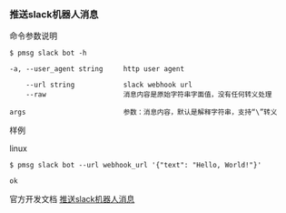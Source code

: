 ### 推送slack机器人消息

命令参数说明

```text
$ pmsg slack bot -h

-a, --user_agent string     http user agent

    --url string            slack webhook url
    --raw                   消息内容是原始字符串字面值，没有任何转义处理

args                        参数：消息内容，默认是解释字符串，支持“\”转义
```

样例

linux

```shell
$ pmsg slack bot --url webhook_url '{"text": "Hello, World!"}'

ok
```

官方开发文档 [推送slack机器人消息](https://api.slack.com/messaging/webhooks)